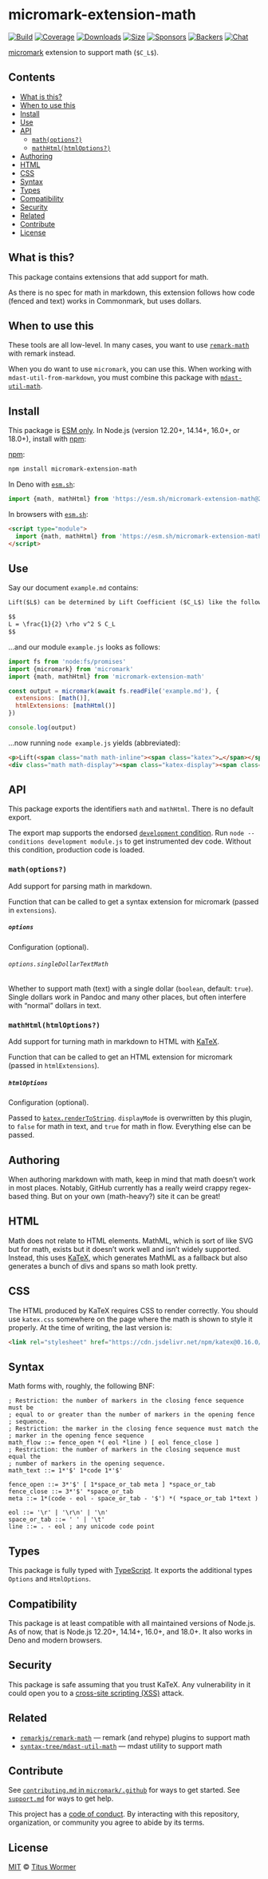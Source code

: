 # micromark-extension-math

[![Build][build-badge]][build]
[![Coverage][coverage-badge]][coverage]
[![Downloads][downloads-badge]][downloads]
[![Size][size-badge]][size]
[![Sponsors][sponsors-badge]][collective]
[![Backers][backers-badge]][collective]
[![Chat][chat-badge]][chat]

[micromark][] extension to support math (`$C_L$`).

## Contents

*   [What is this?](#what-is-this)
*   [When to use this](#when-to-use-this)
*   [Install](#install)
*   [Use](#use)
*   [API](#api)
    *   [`math(options?)`](#mathoptions)
    *   [`mathHtml(htmlOptions?)`](#mathhtmlhtmloptions)
*   [Authoring](#authoring)
*   [HTML](#html)
*   [CSS](#css)
*   [Syntax](#syntax)
*   [Types](#types)
*   [Compatibility](#compatibility)
*   [Security](#security)
*   [Related](#related)
*   [Contribute](#contribute)
*   [License](#license)

## What is this?

This package contains extensions that add support for math.

As there is no spec for math in markdown, this extension follows how code
(fenced and text) works in Commonmark, but uses dollars.

## When to use this

These tools are all low-level.
In many cases, you want to use [`remark-math`][plugin] with remark instead.

When you do want to use `micromark`, you can use this.
When working with `mdast-util-from-markdown`, you must combine this package
with [`mdast-util-math`][util].

## Install

This package is [ESM only][esm].
In Node.js (version 12.20+, 14.14+, 16.0+, or 18.0+), install with [npm][]:

[npm][]:

```sh
npm install micromark-extension-math
```

In Deno with [`esm.sh`][esmsh]:

```js
import {math, mathHtml} from 'https://esm.sh/micromark-extension-math@2'
```

In browsers with [`esm.sh`][esmsh]:

```html
<script type="module">
  import {math, mathHtml} from 'https://esm.sh/micromark-extension-math@2?bundle'
</script>
```

## Use

Say our document `example.md` contains:

```markdown
Lift($L$) can be determined by Lift Coefficient ($C_L$) like the following equation.

$$
L = \frac{1}{2} \rho v^2 S C_L
$$
```

…and our module `example.js` looks as follows:

```js
import fs from 'node:fs/promises'
import {micromark} from 'micromark'
import {math, mathHtml} from 'micromark-extension-math'

const output = micromark(await fs.readFile('example.md'), {
  extensions: [math()],
  htmlExtensions: [mathHtml()]
})

console.log(output)
```

…now running `node example.js` yields (abbreviated):

```html
<p>Lift(<span class="math math-inline"><span class="katex">…</span></span>) like the following equation.</p>
<div class="math math-display"><span class="katex-display"><span class="katex">…</span></div>
```

## API

This package exports the identifiers `math` and `mathHtml`.
There is no default export.

The export map supports the endorsed [`development` condition][condition].
Run `node --conditions development module.js` to get instrumented dev code.
Without this condition, production code is loaded.

### `math(options?)`

Add support for parsing math in markdown.

Function that can be called to get a syntax extension for micromark (passed
in `extensions`).

##### `options`

Configuration (optional).

###### `options.singleDollarTextMath`

Whether to support math (text) with a single dollar (`boolean`, default:
`true`).
Single dollars work in Pandoc and many other places, but often interfere with
“normal” dollars in text.

### `mathHtml(htmlOptions?)`

Add support for turning math in markdown to HTML with [KaTeX][].

Function that can be called to get an HTML extension for micromark (passed in
`htmlExtensions`).

##### `htmlOptions`

Configuration (optional).

Passed to [`katex.renderToString`][katex-options].
`displayMode` is overwritten by this plugin, to `false` for math in text, and
`true` for math in flow.
Everything else can be passed.

## Authoring

When authoring markdown with math, keep in mind that math doesn’t work in most
places.
Notably, GitHub currently has a really weird crappy regex-based thing.
But on your own (math-heavy?) site it can be great!

## HTML

Math does not relate to HTML elements.
MathML, which is sort of like SVG but for math, exists but it doesn’t work well
and isn’t widely supported.
Instead, this uses [KaTeX][], which generates MathML as a fallback but also
generates a bunch of divs and spans so math look pretty.

## CSS

The HTML produced by KaTeX requires CSS to render correctly.
You should use `katex.css` somewhere on the page where the math is shown to
style it properly.
At the time of writing, the last version is:

```html
<link rel="stylesheet" href="https://cdn.jsdelivr.net/npm/katex@0.16.0/dist/katex.min.css">
```

## Syntax

Math forms with, roughly, the following BNF:

```bnf
; Restriction: the number of markers in the closing fence sequence must be
; equal to or greater than the number of markers in the opening fence
; sequence.
; Restriction: the marker in the closing fence sequence must match the
; marker in the opening fence sequence
math_flow ::= fence_open *( eol *line ) [ eol fence_close ]
; Restriction: the number of markers in the closing sequence must equal the
; number of markers in the opening sequence.
math_text ::= 1*'$' 1*code 1*'$'

fence_open ::= 3*'$' [ 1*space_or_tab meta ] *space_or_tab
fence_close ::= 3*'$' *space_or_tab
meta ::= 1*(code - eol - space_or_tab - '$') *( *space_or_tab 1*text )

eol ::= '\r' | '\r\n' | '\n'
space_or_tab ::= ' ' | '\t'
line ::= . - eol ; any unicode code point
```

## Types

This package is fully typed with [TypeScript][].
It exports the additional types `Options` and `HtmlOptions`.

## Compatibility

This package is at least compatible with all maintained versions of Node.js.
As of now, that is Node.js 12.20+, 14.14+, 16.0+, and 18.0+.
It also works in Deno and modern browsers.

## Security

This package is safe assuming that you trust KaTeX.
Any vulnerability in it could open you to a [cross-site scripting (XSS)][xss]
attack.

## Related

*   [`remarkjs/remark-math`][plugin]
    — remark (and rehype) plugins to support math
*   [`syntax-tree/mdast-util-math`][util]
    — mdast utility to support math

## Contribute

See [`contributing.md` in `micromark/.github`][contributing] for ways to get
started.
See [`support.md`][support] for ways to get help.

This project has a [code of conduct][coc].
By interacting with this repository, organization, or community you agree to
abide by its terms.

## License

[MIT][license] © [Titus Wormer][author]

<!-- Definitions -->

[build-badge]: https://github.com/micromark/micromark-extension-math/workflows/main/badge.svg

[build]: https://github.com/micromark/micromark-extension-math/actions

[coverage-badge]: https://img.shields.io/codecov/c/github/micromark/micromark-extension-math.svg

[coverage]: https://codecov.io/github/micromark/micromark-extension-math

[downloads-badge]: https://img.shields.io/npm/dm/micromark-extension-math.svg

[downloads]: https://www.npmjs.com/package/micromark-extension-math

[size-badge]: https://img.shields.io/bundlephobia/minzip/micromark-extension-math.svg

[size]: https://bundlephobia.com/result?p=micromark-extension-math

[sponsors-badge]: https://opencollective.com/unified/sponsors/badge.svg

[backers-badge]: https://opencollective.com/unified/backers/badge.svg

[collective]: https://opencollective.com/unified

[chat-badge]: https://img.shields.io/badge/chat-discussions-success.svg

[chat]: https://github.com/micromark/micromark/discussions

[npm]: https://docs.npmjs.com/cli/install

[esmsh]: https://esm.sh

[license]: license

[author]: https://wooorm.com

[contributing]: https://github.com/micromark/.github/blob/main/contributing.md

[support]: https://github.com/micromark/.github/blob/main/support.md

[coc]: https://github.com/micromark/.github/blob/main/code-of-conduct.md

[esm]: https://gist.github.com/sindresorhus/a39789f98801d908bbc7ff3ecc99d99c

[typescript]: https://www.typescriptlang.org

[condition]: https://nodejs.org/api/packages.html#packages_resolving_user_conditions

[micromark]: https://github.com/micromark/micromark

[plugin]: https://github.com/remarkjs/remark-math

[util]: https://github.com/syntax-tree/mdast-util-math

[katex]: https://katex.org

[katex-options]: https://katex.org/docs/options.html

[xss]: https://en.wikipedia.org/wiki/Cross-site_scripting
